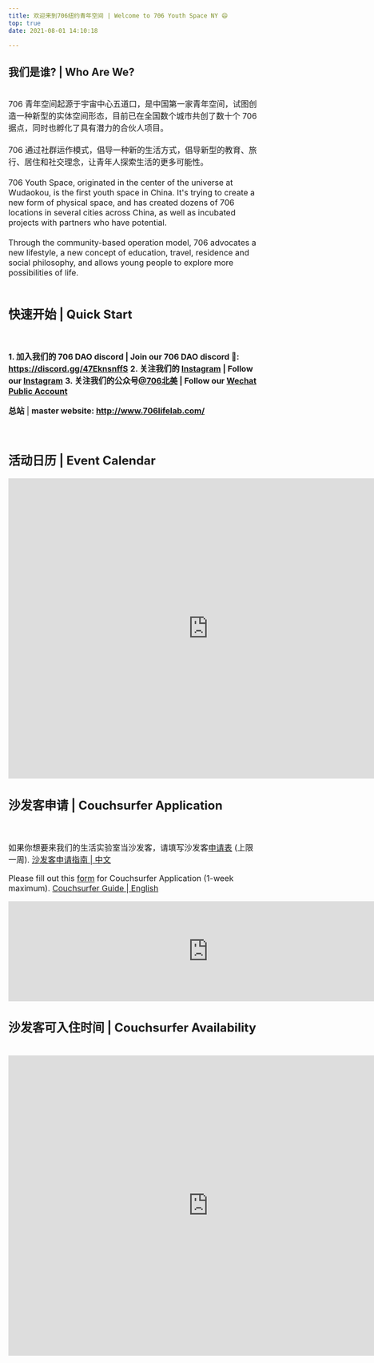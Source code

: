 ```yaml
---
title: 欢迎来到706纽约青年空间 | Welcome to 706 Youth Space NY 😄 
top: true
date: 2021-08-01 14:10:18

---
```


## 我们是谁? | Who Are We?
<font size="3">
<br>
706 青年空间起源于宇宙中心五道口，是中国第一家青年空间，试图创造一种新型的实体空间形态，目前已在全国数个城市共创了数十个 706 据点，同时也孵化了具有潜力的合伙人项目。
<br><br>706 通过社群运作模式，倡导一种新的生活方式，倡导新型的教育、旅行、居住和社交理念，让青年人探索生活的更多可能性。
<br><br>
706 Youth Space, originated in the center of the universe at Wudaokou, is the first youth space in China. It's trying to create a new form of physical space, and has created dozens of 706 locations in several cities across China, as well as incubated projects with partners who have potential.
<br><br>Through the community-based operation model, 706 advocates a new lifestyle, a new concept of education, travel, residence and social philosophy, and allows young people to explore more possibilities of life.
<br><br>

## 快速开始 | Quick Start
<br>

**1. 加入我们的 **706 DAO** discord | Join our **706 DAO** discord 👾: https://discord.gg/47EknsnffS**
**2. 关注我们的 [Instagram](https://www.instagram.com/706newyork/) | Follow our [Instagram](https://www.instagram.com/706newyork/)**
**3. 关注我们的公众号[@706北美](https://mp.weixin.qq.com/mp/profile_ext?action=home&__biz=MzI4MjY3ODkxMA==&scene=124#wechat_redirect) | Follow our [Wechat Public Account](https://mp.weixin.qq.com/mp/profile_ext?action=home&__biz=MzI4MjY3ODkxMA==&scene=124#wechat_redirect)**
<br>
<!-- &nbsp;&nbsp;&nbsp;&nbsp;**What's a DAO?** - DAO stands for [Decentralized Autonomous Corporation](https://www.gemini.com/cryptopedia/decentralized-autonomous-organization-dao) -->

**总站** | **master website: http://www.706lifelab.com/**

<br>

## 活动日历 | Event Calendar 
<iframe src="https://calendar.google.com/calendar/embed?height=600&wkst=1&bgcolor=%23B39DDB&ctz=America%2FNew_York&src=Z2Frdm44YzRhZDBlbTczcWs4NGk0ZHVobGdAZ3JvdXAuY2FsZW5kYXIuZ29vZ2xlLmNvbQ&color=%238E24AA" style="border-width:0" width="800" height="600" frameborder="0" scrolling="no"></iframe>

## 沙发客申请 | Couchsurfer Application 
<br>

如果你想要来我们的生活实验室当沙发客，请填写沙发客[申请表](https://forms.gle/Wm7bUrMkRUXbZPnu5) (上限一周). [沙发客申请指南 | 中文](https://drive.google.com/file/d/1tBgXMJIaEj-yTqm92VHQd9oBIaUlSy7S/view?usp=sharing)

Please fill out this [form](https://forms.gle/Wm7bUrMkRUXbZPnu5) for Couchsurfer Application (1-week maximum). [Couchsurfer Guide | English](https://drive.google.com/file/d/1FPxxU49MJZX6DKu3F_BrFgiMCkJsm0sS/view?usp=sharing)

<!-- <a><img src="https://i.loli.net/2021/10/12/uMBi2jlYqso6Tx8.png" width=20%></a> -->
<iframe src="https://docs.google.com/forms/d/e/1FAIpQLSdRhrdg_xccZ0zgylA6Rdl4hex7Bq0qyi8uIG0wgyncvOsatA/viewform?embedded=true" width="800" height="200" frameborder="0" marginheight="0" marginwidth="0">Loading…</iframe>


## 沙发客可入住时间 | Couchsurfer Availability 
<br>
<iframe src="https://calendar.google.com/calendar/embed?height=600&wkst=1&bgcolor=%2333B679&ctz=America%2FNew_York&showTitle=1&src=YzNqcnQ3cWIxdDN2aW5yOWU0b3RxOW5xYW9AZ3JvdXAuY2FsZW5kYXIuZ29vZ2xlLmNvbQ&color=%23009688" style="border-width:0" width="800" height="600" frameborder="0" scrolling="no"></iframe>

</font>